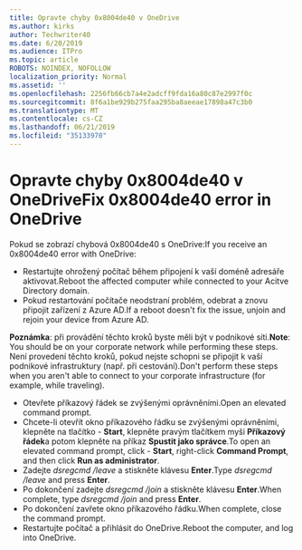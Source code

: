 ```yaml
---
title: Opravte chyby 0x8004de40 v OneDrive
ms.author: kirks
author: Techwriter40
ms.date: 6/20/2019
ms.audience: ITPro
ms.topic: article
ROBOTS: NOINDEX, NOFOLLOW
localization_priority: Normal
ms.assetid: ''
ms.openlocfilehash: 2256fb66cb7a4e2adcff9fda16a80c87e2997f0c
ms.sourcegitcommit: 8f6a1be929b275faa295ba8aeeae17898a47c3b0
ms.translationtype: MT
ms.contentlocale: cs-CZ
ms.lasthandoff: 06/21/2019
ms.locfileid: "35133970"
---
```

# <a name="fix-0x8004de40-error-in-onedrive"></a><span data-ttu-id="a45cb-102">Opravte chyby 0x8004de40 v OneDrive</span><span class="sxs-lookup"><span data-stu-id="a45cb-102">Fix 0x8004de40 error in OneDrive</span></span>

<span data-ttu-id="a45cb-103">Pokud se zobrazí chybová 0x8004de40 s OneDrive:</span><span class="sxs-lookup"><span data-stu-id="a45cb-103">If you receive an 0x8004de40 error with OneDrive:</span></span>

- <span data-ttu-id="a45cb-104">Restartujte ohrožený počítač během připojení k vaší doméně adresáře aktivovat.</span><span class="sxs-lookup"><span data-stu-id="a45cb-104">Reboot the affected computer while connected to your Acitve Directory domain.</span></span>
- <span data-ttu-id="a45cb-105">Pokud restartování počítače neodstraní problém, odebrat a znovu připojit zařízení z Azure AD.</span><span class="sxs-lookup"><span data-stu-id="a45cb-105">If a reboot doesn't fix the issue, unjoin and rejoin your device from Azure AD.</span></span> 

<span data-ttu-id="a45cb-106">**Poznámka**: při provádění těchto kroků byste měli být v podnikové síti.</span><span class="sxs-lookup"><span data-stu-id="a45cb-106">**Note**: You should be on your corporate network while performing these steps.</span></span> <span data-ttu-id="a45cb-107">Není provedení těchto kroků, pokud nejste schopni se připojit k vaší podnikové infrastruktury (např. při cestování).</span><span class="sxs-lookup"><span data-stu-id="a45cb-107">Don't perform these steps when you aren't able to connect to your corporate infrastructure (for example, while traveling).</span></span> 

- <span data-ttu-id="a45cb-108">Otevřete příkazový řádek se zvýšenými oprávněními.</span><span class="sxs-lookup"><span data-stu-id="a45cb-108">Open an elevated command prompt.</span></span> 
- <span data-ttu-id="a45cb-109">Chcete-li otevřít okno příkazového řádku se zvýšenými oprávněními, klepněte na tlačítko - **Start**, klepněte pravým tlačítkem myši **Příkazový řádek**a potom klepněte na příkaz **Spustit jako správce**.</span><span class="sxs-lookup"><span data-stu-id="a45cb-109">To open an elevated command prompt, click - **Start**, right-click **Command Prompt**, and then click **Run as administrator**.</span></span>
- <span data-ttu-id="a45cb-110">Zadejte *dsregcmd /leave* a stiskněte klávesu **Enter**.</span><span class="sxs-lookup"><span data-stu-id="a45cb-110">Type *dsregcmd /leave* and press **Enter**.</span></span>
- <span data-ttu-id="a45cb-111">Po dokončení zadejte *dsregcmd /join* a stiskněte klávesu **Enter**.</span><span class="sxs-lookup"><span data-stu-id="a45cb-111">When complete, type *dsregcmd /join* and press **Enter**.</span></span>
- <span data-ttu-id="a45cb-112">Po dokončení zavřete okno příkazového řádku.</span><span class="sxs-lookup"><span data-stu-id="a45cb-112">When complete, close the command prompt.</span></span>
- <span data-ttu-id="a45cb-113">Restartujte počítač a přihlásit do OneDrive.</span><span class="sxs-lookup"><span data-stu-id="a45cb-113">Reboot the computer, and log into OneDrive.</span></span>